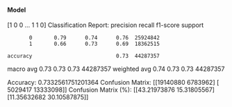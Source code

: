 #### Model
[1 0 0 ... 1 1 0]
Classification Report:
              precision    recall  f1-score   support

           0       0.79      0.74      0.76  25924842
           1       0.66      0.73      0.69  18362515

    accuracy                           0.73  44287357
   macro avg       0.73      0.73      0.73  44287357
weighted avg       0.74      0.73      0.73  44287357

Accuracy: 0.7332561751201364
Confusion Matrix:
[[19140880  6783962]
 [ 5029417 13333098]]
Confusion Matrix (%):
[[43.21973876 15.31805567]
 [11.35632682 30.10587875]]
